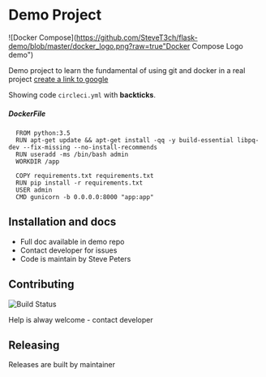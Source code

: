 Demo Project
============

![Docker Compose](https://github.com/SteveT3ch/flask-demo/blob/master/docker_logo.png?raw=true"Docker Compose Logo demo")

Demo project to learn the fundamental of using git and docker in a real project
[create a link to google](http://www.google.com)

Showing code `circleci.yml` with __backticks__.



##### DockerFile

```
  FROM python:3.5
  RUN apt-get update && apt-get install -qq -y build-essential libpq-dev --fix-missing --no-install-recommends
  RUN useradd -ms /bin/bash admin
  WORKDIR /app

  COPY requirements.txt requirements.txt
  RUN pip install -r requirements.txt
  USER admin
  CMD gunicorn -b 0.0.0.0:8000 "app:app"
```

Installation and docs
----------------------
- Full doc available in demo repo
- Contact developer for issues
- Code is maintain by Steve Peters

Contributing
-----------------------
![Build Status](https://circleci.com/gh/SteveT3ch/dockerapp2.svg?style=shield&circle-token=7b4e6d5a21bbe95e06b109bca9f5896ca6975516)  

Help is alway welcome - contact developer  

Releasing
------------------------
Releases are built by maintainer

